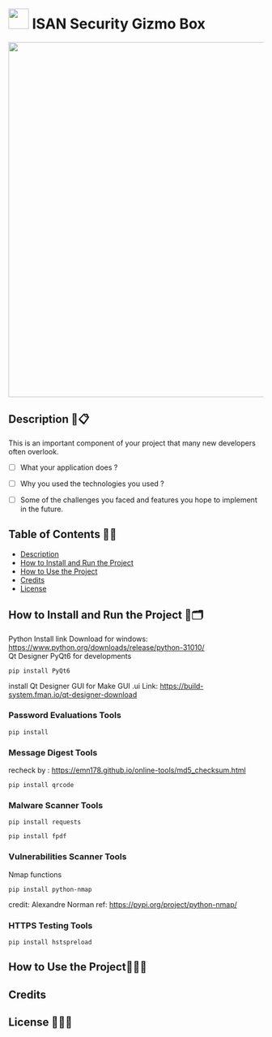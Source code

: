 # <img src="https://user-images.githubusercontent.com/55986701/249410092-db9276da-6a8d-4a29-ab05-fc24e58b9941.gif" width="40"/> ISAN Security Gizmo Box 
<div id="header" align="center">
  <img src="https://user-images.githubusercontent.com/55986701/249417396-cb1632f0-56ec-446d-afa8-8a970001c90e.jpg" width="700"/>
</div>

## Description 👀📋
This is an important component of your project that many new developers often overlook. <br>
- [ ] What your application does ? <br>
- [ ] Why you used the technologies you used ? <br>
- [ ] Some of the challenges you faced and features you hope to implement in the future. <br>


## Table of Contents 📃🔗
* [Description](#description)<br>
* [How to Install and Run the Project](#howtoInstallandRuntheProject)<br>
* [How to Use the Project](#howtoUsetheProject)<br>
* [Credits](#credits)<br>
* [License](#license)<br>
<!-- ...snip... -->    
<a name="description"/>
<a name="howtoInstallandRuntheProject"/>
<a name="howtoUsetheProject"/>
<a name="credits"/>
<a name="license"/>

## How to Install and Run the Project 📁🗂️
Python Install
link Download for windows: https://www.python.org/downloads/release/python-31010/ 
<br>
Qt Designer
PyQt6 for developments
```
pip install PyQt6
```
install Qt Designer GUI for Make GUI .ui
Link: https://build-system.fman.io/qt-designer-download

### Password Evaluations Tools
```
pip install 
```
###  Message Digest Tools
recheck by : https://emn178.github.io/online-tools/md5_checksum.html
```
pip install qrcode
```

###  Malware Scanner Tools
```
pip install requests
```
```
pip install fpdf
```

### Vulnerabilities Scanner Tools
Nmap functions
```
pip install python-nmap
```
credit: Alexandre Norman
ref: https://pypi.org/project/python-nmap/

### HTTPS Testing Tools
```
pip install hstspreload
```

## How to Use the Project🔌🤏🏼
## Credits
## License 📝🧑‍⚖️
